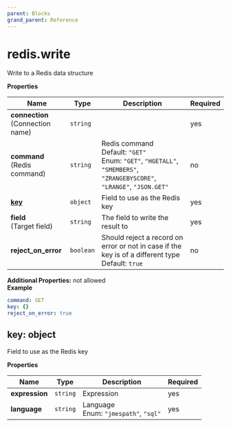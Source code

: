 ```yaml
---
parent: Blocks
grand_parent: Reference
---
```


# redis\.write

Write to a Redis data structure


**Properties**

|Name|Type|Description|Required|
|----|----|-----------|--------|
|**connection**<br/>(Connection name)|`string`||yes|
|**command**<br/>(Redis command)|`string`|Redis command<br/>Default: `"GET"`<br/>Enum: `"GET"`, `"HGETALL"`, `"SMEMBERS"`, `"ZRANGEBYSCORE"`, `"LRANGE"`, `"JSON.GET"`<br/>|no|
|[**key**](#key)|`object`|Field to use as the Redis key<br/>|yes|
|**field**<br/>(Target field)|`string`|The field to write the result to<br/>|yes|
|**reject\_on\_error**|`boolean`|Should reject a record on error or not in case if the key is of a different type<br/>Default: `true`<br/>|no|

**Additional Properties:** not allowed  
**Example**

```yaml
command: GET
key: {}
reject_on_error: true

```

<a name="key"></a>
## key: object

Field to use as the Redis key


**Properties**

|Name|Type|Description|Required|
|----|----|-----------|--------|
|**expression**|`string`|Expression<br/>|yes|
|**language**|`string`|Language<br/>Enum: `"jmespath"`, `"sql"`<br/>|yes|


